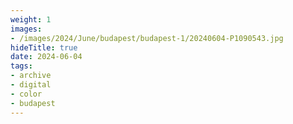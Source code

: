 ```yaml
---
weight: 1
images:
- /images/2024/June/budapest/budapest-1/20240604-P1090543.jpg
hideTitle: true
date: 2024-06-04
tags:
- archive
- digital
- color
- budapest
---
```


